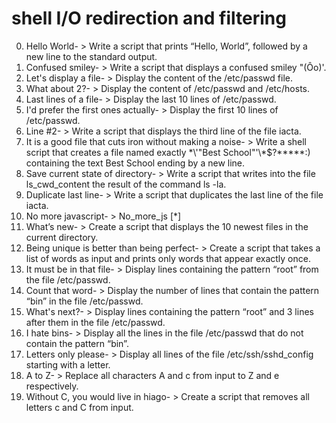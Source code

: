 # shell I/O redirection and filtering
0. Hello World- > Write a script that prints “Hello, World”, followed by a new line to the standard output.
1. Confused smiley- > Write a script that displays a confused smiley "(Ôo)'.
2. Let's display a file- > Display the content of the /etc/passwd file.
3. What about 2?- > Display the content of /etc/passwd and /etc/hosts.
4. Last lines of a file- > Display the last 10 lines of /etc/passwd.
5. I'd prefer the first ones actually- > Display the first 10 lines of /etc/passwd.
6. Line #2- > Write a script that displays the third line of the file iacta.
7. It is a good file that cuts iron without making a noise- > Write a shell script that creates a file named exactly \*\\'"Best School"\'\\*$\?\*\*\*\*\*:) containing the text Best School ending by a new line.
8. Save current state of directory- > Write a script that writes into the file ls_cwd_content the result of the command ls -la.
9. Duplicate last line- > Write a script that duplicates the last line of the file iacta.
10. No more javascript- > No_more_js [*]
12. What’s new- > Create a script that displays the 10 newest files in the current directory.
13. Being unique is better than being perfect- > Create a script that takes a list of words as input and prints only words that appear exactly once.
14. It must be in that file- > Display lines containing the pattern “root” from the file /etc/passwd.
15. Count that word- > Display the number of lines that contain the pattern “bin” in the file /etc/passwd.
16. What's next?- > Display lines containing the pattern “root” and 3 lines after them in the file /etc/passwd.
17. I hate bins- > Display all the lines in the file /etc/passwd that do not contain the pattern “bin”.
18. Letters only please- > Display all lines of the file /etc/ssh/sshd_config starting with a letter.
19. A to Z- > Replace all characters A and c from input to Z and e respectively.
20. Without C, you would live in hiago- > Create a script that removes all letters c and C from input. 
